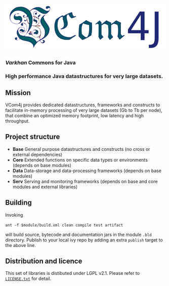 # ![VCom4j](title.png)

### _Varkhan_ Commons for Java
### High performance Java datastructures for very large datasets.


## Mission

VCom4j provides dedicated datastructures, frameworks and constructs to facilitate in-memory processing of very large datasets (Gb to Tb per node), that combine an optimized memory footprint, low latency and high throughput.


## Project structure
 
* **Base**    General purpose datastructures and constructs (no cross or external dependencies)
* **Core**    Extended functions on specific data types or environments (depends on base modules)
* **Data**   Data-storage and data-processing frameworks (depends on base modules)
* **Serv**   Serving and monitoring frameworks (depends on base and core modules and external libraries)


## Building

Invoking 

`ant -f $module/build.xml clean compile test artifact`

will build source, bytecode and documentation jars in the module `.bld` directory.
Publish to your local ivy repo by adding an extra `publish` target to the above line.


## Distribution and licence

This set of libraries is distibuted under LGPL v2.1. Please refer to [`LICENSE.txt`](LICENSE.txt "LGPL v2.1") for detail.

